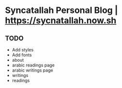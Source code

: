 # Syncatallah Personal Blog | https://sycnatallah.now.sh

## TODO 
- Add styles 
- Add fonts 
- about 
- arabic readings page
- arabic writings page
- writings 
- readings
